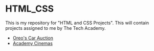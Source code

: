 # HTML_CSS
This is my repository for "HTML and CSS Projects". This will contain projects assigned to me by The Tech Academy.

- [Oreo's Car Auction](https://github.com/PDXoreothekID/HTML_CSS/tree/main/Oreo's_car_auction)
- [Academy Cinemas](https://github.com/PDXoreothekID/HTML_CSS/tree/main/Academy_Cinemas)
